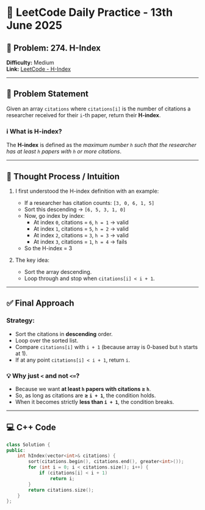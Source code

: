 # 📘 LeetCode Daily Practice - 13th June 2025

## 🔢 Problem: 274. H-Index  
**Difficulty:** Medium  
**Link:** [LeetCode - H-Index]([https://leetcode.com/problems/h-index](https://leetcode.com/problems/h-index/?envType=study-plan-v2&envId=top-interview-150))

---

## 🧾 Problem Statement

Given an array `citations` where `citations[i]` is the number of citations a researcher received for their `i`-th paper, return their **H-index**.

### ℹ️ What is H-index?
The **H-index** is defined as the *maximum number `h` such that the researcher has at least `h` papers with `h` or more citations*.

---

## 🧠 Thought Process / Intuition

1. I first understood the H-index definition with an example:
   - If a researcher has citation counts: `[3, 0, 6, 1, 5]`
   - Sort this descending → `[6, 5, 3, 1, 0]`
   - Now, go index by index:
     - At index `0`, citations = `6`, `h = 1` → valid
     - At index `1`, citations = `5`, `h = 2` → valid
     - At index `2`, citations = `3`, `h = 3` → valid
     - At index `3`, citations = `1`, `h = 4` → fails
   - So the H-index = 3

2. The key idea:
   - Sort the array descending.
   - Loop through and stop when `citations[i] < i + 1`.

---

## ✅ Final Approach

### Strategy:
- Sort the citations in **descending** order.
- Loop over the sorted list.
- Compare `citations[i]` with `i + 1` (because array is 0-based but `h` starts at 1).
- If at any point `citations[i] < i + 1`, return `i`.

### 💡 Why just `<` and not `<=`?
- Because we want **at least `h` papers with citations ≥ `h`**.
- So, as long as citations are **≥ `i + 1`**, the condition holds.
- When it becomes strictly **less than `i + 1`**, the condition breaks.

---

## 💻 C++ Code

```cpp
class Solution {
public:
    int hIndex(vector<int>& citations) {
        sort(citations.begin(), citations.end(), greater<int>());
        for (int i = 0; i < citations.size(); i++) {
            if (citations[i] < i + 1)
                return i;
        }
        return citations.size();
    }
};
